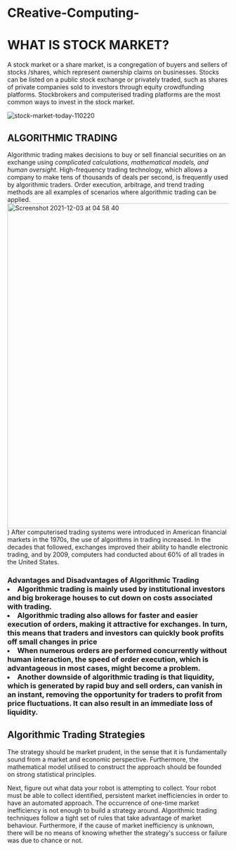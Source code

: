 # CReative-Computing-
<h1>WHAT IS STOCK MARKET?</h1>
A stock market or a share market, is a congregation of buyers and sellers of stocks /shares, which represent ownership claims on businesses. Stocks can be listed on a public stock exchange or privately traded, such as shares of private companies sold to investors through equity crowdfunding platforms. Stockbrokers and computerised trading platforms are the most common ways to invest in the stock market.

![stock-market-today-110220](https://user-images.githubusercontent.com/94577166/144546913-f1d142a1-cf16-43e0-b4ef-d52051f5c323.jpg)

<h2>ALGORITHMIC TRADING</h2>
Algorithmic trading makes decisions to buy or sell financial securities on an exchange using <em>complicated calculations, mathematical models, and human oversight</em>. High-frequency trading technology, which allows a company to make tens of thousands of deals per second, is frequently used by algorithmic traders. Order execution, arbitrage, and trend trading methods are all examples of scenarios where algorithmic trading can be applied.

<img width="739" alt="Screenshot 2021-12-03 at 04 58 40" src="https://user-images.githubusercontent.com/94577166/144547932-75b90e98-302c-411a-9751-0c3e216a944a.png">
)
After computerised trading systems were introduced in American financial markets in the 1970s, the use of algorithms in trading increased. In the decades that followed, exchanges improved their ability to handle electronic trading, and by 2009, computers had conducted about 60% of all trades in the United States.


<h3>Advantages and Disadvantages of Algorithmic Trading</h3?
  <ol>
  <li>Algorithmic trading is mainly used by institutional investors and big brokerage houses to cut down on costs associated with trading.</li>
  <li>Algorithmic trading also allows for faster and easier execution of orders, making it attractive for exchanges. In turn, this means that traders and investors can quickly book profits off small changes in price</li>
  <li>When numerous orders are performed concurrently without human interaction, the speed of order execution, which is advantageous in most cases, might become a problem.</li>
  <li>Another downside of algorithmic trading is that liquidity, which is generated by rapid buy and sell orders, can vanish in an instant, removing the opportunity for traders to profit from price fluctuations. It can also result in an immediate loss of liquidity.</li>
</ol>
  
  <h2>Algorithmic Trading Strategies</h2>
  The strategy should be market prudent, in the sense that it is fundamentally sound from a market and economic perspective. Furthermore, the mathematical model utilised to construct the approach should be founded on strong statistical principles. 

Next, figure out what data your robot is attempting to collect. Your robot must be able to collect identified, persistent market inefficiencies in order to have an automated approach. The occurrence of one-time market inefficiency is not enough to build a strategy around. Algorithmic trading techniques follow a tight set of rules that take advantage of market behaviour. Furthermore, if the cause of market inefficiency is unknown, there will be no means of knowing whether the strategy's success or failure was due to chance or not.
